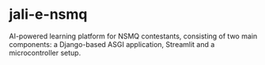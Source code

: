 # jali-e-nsmq
 AI-powered learning platform for NSMQ contestants, consisting of two main components: a Django-based ASGI application, Streamlit and a microcontroller setup.
